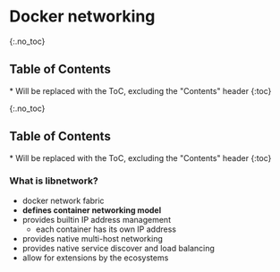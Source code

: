 # Docker networking

{:.no_toc}

<h2 id="toc-header">Table of Contents <i class="fa fa-chevron-up" aria-hidden="true" id="toc-arrow"></i></h2>
* Will be replaced with the ToC, excluding the "Contents" header
{:toc}


{:.no_toc}

<h2 id="toc-header">Table of Contents <i class="fa fa-chevron-up" aria-hidden="true" id="toc-arrow"></i></h2>
* Will be replaced with the ToC, excluding the "Contents" header
{:toc}


### What is libnetwork?
- docker network fabric
- **defines container networking model**
- provides builtin IP address management
	- each container has its own IP address
- provides native multi-host networking
- provides native service discover and load balancing
- allow for extensions by the ecosystems